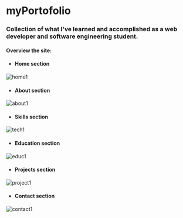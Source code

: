 # myPortofolio

### Collection of what I've learned and accomplished as a web developer and  software engineering student.
#### Overview the site:
* #### Home section
![home1](https://user-images.githubusercontent.com/17887606/102345434-0ff88b80-3fa6-11eb-9f41-55d82e130a30.png)
* #### About section
![about1](https://user-images.githubusercontent.com/17887606/102346590-c446e180-3fa7-11eb-91a7-a97e2036c82a.png)
* #### Skills section
![tech1](https://user-images.githubusercontent.com/17887606/102346695-f1938f80-3fa7-11eb-887e-fd3bf4f63e06.png)
* #### Education section
![educ1](https://user-images.githubusercontent.com/17887606/102346805-243d8800-3fa8-11eb-8cf4-816f131ab924.png)
* #### Projects section
![project1](https://user-images.githubusercontent.com/17887606/102346958-6070e880-3fa8-11eb-86d8-1a18b029474a.png)
* #### Contact section
![contact1](https://user-images.githubusercontent.com/17887606/102347020-7a123000-3fa8-11eb-9145-a3c7fd08d44f.png)
